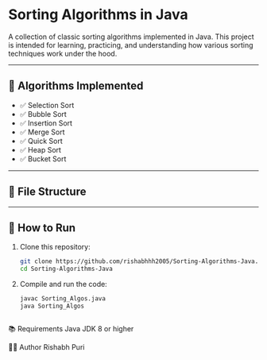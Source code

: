 # Sorting Algorithms in Java

A collection of classic sorting algorithms implemented in Java. This project is intended for learning, practicing, and understanding how various sorting techniques work under the hood.

---

## 📌 Algorithms Implemented

- ✅ Selection Sort
- ✅ Bubble Sort
- ✅ Insertion Sort
- ✅ Merge Sort 
- ✅ Quick Sort 
- ✅ Heap Sort 
- ✅ Bucket Sort 

---

## 📁 File Structure

---

## 🚀 How to Run

1. Clone this repository:
   ```bash
   git clone https://github.com/rishabhhh2005/Sorting-Algorithms-Java.git
   cd Sorting-Algorithms-Java

2. Compile and run the code:
   ```bash
   javac Sorting_Algos.java
   java Sorting_Algos



📚 Requirements
Java JDK 8 or higher

🙋‍♂️ Author
Rishabh Puri

